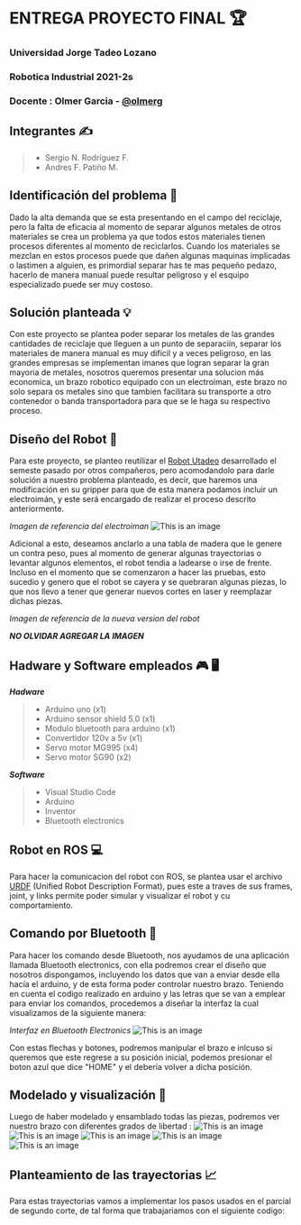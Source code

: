 # ENTREGA PROYECTO FINAL :trophy:

### Universidad Jorge Tadeo Lozano 
### Robotica Industrial 2021-2s
### Docente : Olmer Garcia - [@olmerg](https://github.com/olmerg)  
## Integrantes :writing_hand:
> - Sergio N. Rodríguez F.
> - Andres F. Patiño M.
## Identificación del problema :mag_right:
Dado la alta demanda que se esta presentando en el campo del reciclaje, pero la falta de eficacia al momento de separar algunos metales de otros materiales se crea un problema ya que todos estos materiales tienen procesos diferentes al momento de reciclarlos. Cuando los materiales se mezclan en estos procesos puede que dañen algunas maquinas implicadas o lastimen a alguien, es primordial separar has te mas pequeño pedazo, hacerlo de manera manual puede resultar peligroso y el esquipo especializado puede ser muy costoso.
## Solución planteada :bulb:
Con este proyecto se plantea poder separar los metales de las grandes cantidades de reciclaje que lleguen a un punto de separaciín, separar los materiales de manera manual es muy dificil y a veces peligroso, en las grandes empresas se implementan imanes que logran separar la gran mayoria de metales, nosotros queremos presentar una solucion más economica, un brazo robotico equipado con un electroiman, este brazo no solo separa os metales sino que tambien facilitara su transporte a otro contenedor o banda transportadora para que se le haga su respectivo proceso. 
## Diseño del Robot :robot:
Para este proyecto, se planteo reutilizar el [Robot Utadeo](https://github.com/olmerg/rtb_serial_robot/tree/main/RobotUtadeo/urdf) desarrollado el semeste pasado por otros compañeros, pero acomodandolo para darle solución a nuestro problema planteado, es decir, que haremos una modificación en su gripper para que de esta manera podamos incluir un electroimán, y este será encargado de realizar el proceso descrito anteriormente. 

*Imagen de referencia del electroiman* 
![This is an image](https://www.hwlibre.com/wp-content/uploads/2020/01/electroiman.jpg) 

Adicional a esto, deseamos anclarlo a una tabla de madera que le genere un contra peso, pues al momento de generar algunas trayectorias o levantar algunos elementos, el robot tendia a ladearse o irse de frente. Incluso en el momento que se comenzaron a hacer las pruebas, esto sucedio y genero que el robot se cayera y se quebraran algunas piezas, lo que nos llevo a tener que generar nuevos cortes en laser y reemplazar dichas piezas.

*Imagen de referencia de la nueva version del robot* 

***NO OLVIDAR AGREGAR LA IMAGEN***
## Hadware y Software empleados :video_game: :desktop_computer:
***Hadware***
> - Arduino uno (x1)
> - Arduino sensor shield 5.0 (x1)
> - Modulo bluetooth para arduino (x1)
> - Convertidor 120v a 5v (x1)
> - Servo motor MG995 (x4)
> - Servo motor SG90 (x2)

***Software***
> - Visual Studio Code
> - Arduino
> - Inventor
> - Bluetooth electronics
## Robot en ROS :computer:
Para hacer la comunicacion del robot con ROS, se plantea usar el archivo [URDF](https://github.com/olmerg/rtb_serial_robot/tree/main/SNRF/URDF)  (Unified Robot Description Format), pues este a traves de sus frames, joint, y links permite poder simular y visualizar el robot y cu comportamiento.
## Comando por Bluetooth :iphone:
Para hacer los comando desde Bluetooth, nos ayudamos de una aplicación llamada Bluetooth electronics, con ella podremos crear el diseño que nosotros dispongamos, incluyendo los datos que van a enviar desde ella hacía el arduino, y de esta forma poder controlar nuestro brazo. 
Teniendo en cuenta el codigo realizado en arduino y las letras que se van a emplear para enviar los comandos, procedemos a diseñar la interfaz la cual visualizamos de la siguiente manera:

*Interfaz en Bluetooth Electronics* 
![This is an image](https://github.com/olmerg/rtb_serial_robot/blob/4afb454277e984d69e93cb750831d621d27ca72c/RobotUTadeo_V2/Imagenes/InterfazBluetooth.jpg )

Con estas flechas y botones, podremos manipular el brazo e inlcuso si queremos que este regrese a su posición inicial, podemos presionar el boton azul que dice "HOME" y el debería volver a dicha posición.
## Modelado y visualización :eyes:
Luego de haber modelado y ensamblado todas las piezas, podremos ver nuestro brazo con diferentes grados de libertad :
![This is an image](https://github.com/olmerg/rtb_serial_robot/blob/d3cee1eb60260a47448045f965aace5d251b18c5/RobotUTadeo_V2/Imagenes/IMG-20211114-WA0035.jpg) 
![This is an image](https://github.com/olmerg/rtb_serial_robot/blob/d3cee1eb60260a47448045f965aace5d251b18c5/RobotUTadeo_V2/Imagenes/IMG-20211114-WA0036.jpg)
![This is an image](https://github.com/olmerg/rtb_serial_robot/blob/d3cee1eb60260a47448045f965aace5d251b18c5/RobotUTadeo_V2/Imagenes/IMG-20211114-WA0037.jpg)
![This is an image](https://github.com/olmerg/rtb_serial_robot/blob/d3cee1eb60260a47448045f965aace5d251b18c5/RobotUTadeo_V2/Imagenes/IMG-20211114-WA0038.jpg)
![This is an image](https://github.com/olmerg/rtb_serial_robot/blob/d3cee1eb60260a47448045f965aace5d251b18c5/RobotUTadeo_V2/Imagenes/IMG-20211114-WA0039.jpg)
## Planteamiento de las trayectorias :chart_with_upwards_trend:
Para estas trayectorias vamos a implementar los pasos usados en el parcial de segundo corte, de tal forma que trabajariamos con el siguiente codigo: 
